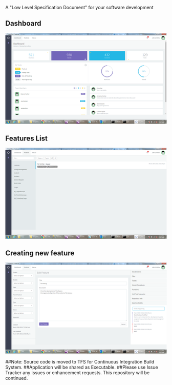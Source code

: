 A "Low Level Specification Document" for your software development

## Dashboard
![](https://raw.githubusercontent.com/dhamofficial/Enterprise-Apps/master/Files/Images/dashboard.png)

## Features List
![](https://raw.githubusercontent.com/dhamofficial/Enterprise-Apps/master/Files/Images/features.png)

## Creating new feature
![](https://github.com/dhamofficial/Enterprise-Apps/blob/master/Files/Images/create-new.png)

##Note: Source code is moved to TFS for Continuous Integration Build System. 
##Application will be shared as Executable.
##Please use Issue Tracker any issues or enhancement requests. This repository will be continued.
